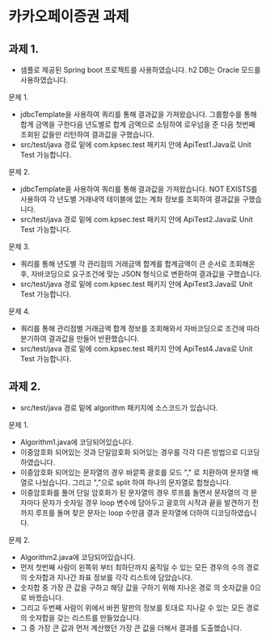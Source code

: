 # 카카오페이증권 과제

## 과제 1.
- 샘플로 제공된 Spring boot 프로젝트를 사용하였습니다. h2 DB는 Oracle 모드를 사용하였습니다.

문제 1.
- jdbcTemplate을 사용하여 쿼리를 통해 결과값을 가져왔습니다. 그룹함수를 통해 합계 금액을 구한다음
  년도별로 합계 금액으로 소팅하여 로우넘을 준 다음 첫번째 조회된 값들만 리턴하여 결과값을 구했습니다.
- src/test/java 경로 밑에 com.kpsec.test 패키지 안에 ApiTest1.Java로 Unit Test 가능합니다.
  
문제 2.
- jdbcTemplate을 사용하여 쿼리를 통해 결과값을 가져왔습니다. NOT EXISTS를 사용하여 각 년도별
  거래내역 테이블에 없는 계좌 정보를 조회하여 결과값을 구했습니다.
- src/test/java 경로 밑에 com.kpsec.test 패키지 안에 ApiTest2.Java로 Unit Test 가능합니다.

문제 3.
- 쿼리를 통해 년도별 각 관리점의 거래금액 합계를 합계금액이 큰 순서로 조회해온 후,
  자바코딩으로 요구조건에 맞는 JSON 형식으로 변환하여 결과값을 구했습니다.
- src/test/java 경로 밑에 com.kpsec.test 패키지 안에 ApiTest3.Java로 Unit Test 가능합니다.
  
문제 4.
- 쿼리를 통해 관리점별 거래금액 합계 정보를 조회해와서 자바코딩으로 조건에 따라 분기하여
  결과값을 만들어 반환했습니다.
- src/test/java 경로 밑에 com.kpsec.test 패키지 안에 ApiTest4.Java로 Unit Test 가능합니다.
  
## 과제 2.
- src/test/java 경로 밑에 algorithm 패키지에 소스코드가 있습니다.

문제 1.
- Algorithm1.java에 코딩되어있습니다.
- 이중암호화 되어있는 것과 단일암호화 되어있는 경우를 각각 다른 방법으로 디코딩하였습니다.
- 이중암호화 되어있는 문자열의 경우 바깥쪽 괄호를 모드 "," 로 치환하여 문자열 배열로 나눴습니다. 그리고 ","으로 split 하여 하나의 문자열로 합쳤습니다.
- 이중암호화를 풀어 단일 암호화가 된 문자열의 경우 루프를 돌면서 문자열의 각 문자마다 문자가 숫자일 경우 loop 변수에 담아두고
  괄호의 시작과 끝을 발견하기 전까지 루프를 돌며 찾은 문자는 loop 수만큼 결과 문자열에 더하여 디코딩하였습니다.

문제 2.
- Algorithm2.java에 코딩되어있습니다.
- 먼저 첫번째 사람이 왼쪽위 부터 최하단까지 움직일 수 있는 모든 경우의 수의 경로의 숫자합과 지나간 좌표 정보를 각각 리스트에 담았습니다.
- 숫자합 중 가장 큰 값을 구하고 해당 값을 구하기 위해 지나온 경로 의 숫자값을 0으로 바꿨습니다.
- 그리고 두번째 사람이 위에서 바뀐 말판의 정보를 토대로 지나갈 수 있는 모든 경로의 숫자합을 갖는 리스트를 만들었습니다.
- 그 중 가장 큰 값과 먼저 계산했던 가장 큰 값을 더해서 결과를 도출했습니다.


